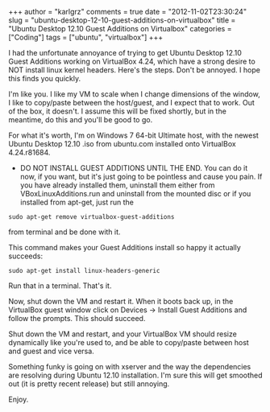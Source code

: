 +++
author = "karlgrz"
comments = true
date = "2012-11-02T23:30:24"
slug = "ubuntu-desktop-12-10-guest-additions-on-virtualbox"
title = "Ubuntu Desktop 12.10 Guest Additions on Virtualbox"
categories = ["Coding"]
tags = ["ubuntu", "virtualbox"]
+++

I had the unfortunate annoyance of trying to get Ubuntu Desktop 12.10 Guest Additions working on VirtualBox 4.24, which have a strong desire to NOT install linux kernel headers. Here's the steps. Don't be annoyed. I hope this finds you quickly.

I'm like you. I like my VM to scale when I change dimensions of the window, I like to copy/paste between the host/guest, and I expect that to work. Out of the box, it doesn't. I assume this will be fixed shortly, but in the meantime, do this and you'll be good to go.

For what it's worth, I'm on Windows 7 64-bit Ultimate host, with the newest Ubuntu Desktop 12.10 .iso from ubuntu.com installed onto VirtualBox 4.24.r81684.

- DO NOT INSTALL GUEST ADDITIONS UNTIL THE END. You can do it now, if you want, but it's just going to be pointless and cause you pain. If you have already installed them, uninstall them either from VBoxLinuxAdditions.run and uninstall from the mounted disc or if you installed from apt-get, just run the

```
sudo apt-get remove virtualbox-guest-additions
```

from terminal and be done with it.

This command makes your Guest Additions install so happy it actually succeeds:

```
sudo apt-get install linux-headers-generic
```

Run that in a terminal. That's it.

Now, shut down the VM and restart it. When it boots back up, in the VirtualBox guest window click on Devices -> Install Guest Additions and follow the prompts. This should succeed.

Shut down the VM and restart, and your VirtualBox VM should resize dynamically like you're used to, and be able to copy/paste between host and guest and vice versa.

Something funky is going on with xserver and the way the dependencies are resolving during Ubuntu 12.10 installation. I'm sure this will get smoothed out (it is pretty recent release) but still annoying.

Enjoy.
